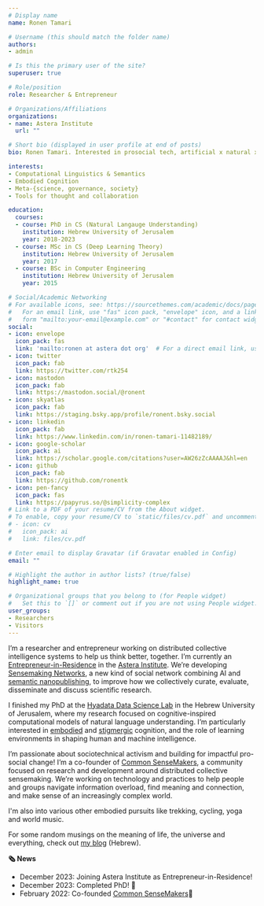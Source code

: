```yaml
---
# Display name
name: Ronen Tamari

# Username (this should match the folder name)
authors:
- admin

# Is this the primary user of the site?
superuser: true

# Role/position
role: Researcher & Entrepreneur

# Organizations/Affiliations
organizations:
- name: Astera Institute
  url: ""

# Short bio (displayed in user profile at end of posts)
bio: Ronen Tamari. Interested in prosocial tech, artificial x natural x collective intelligence

interests:
- Computational Linguistics & Semantics
- Embodied Cognition
- Meta-{science, governance, society}
- Tools for thought and collaboration

education:
  courses:
  - course: PhD in CS (Natural Langauge Understanding)
    institution: Hebrew University of Jerusalem
    year: 2018-2023
  - course: MSc in CS (Deep Learning Theory)
    institution: Hebrew University of Jerusalem
    year: 2017
  - course: BSc in Computer Engineering
    institution: Hebrew University of Jerusalem
    year: 2015

# Social/Academic Networking
# For available icons, see: https://sourcethemes.com/academic/docs/page-builder/#icons
#   For an email link, use "fas" icon pack, "envelope" icon, and a link in the
#   form "mailto:your-email@example.com" or "#contact" for contact widget.
social:
- icon: envelope
  icon_pack: fas
  link: 'mailto:ronen at astera dot org'  # For a direct email link, use "mailto:test@example.org".
- icon: twitter
  icon_pack: fab
  link: https://twitter.com/rtk254
- icon: mastodon
  icon_pack: fab
  link: https://mastodon.social/@ronent
- icon: skyatlas
  icon_pack: fab
  link: https://staging.bsky.app/profile/ronent.bsky.social
- icon: linkedin
  icon_pack: fab
  link: https://www.linkedin.com/in/ronen-tamari-11482189/
- icon: google-scholar
  icon_pack: ai
  link: https://scholar.google.com/citations?user=AW26zZcAAAAJ&hl=en
- icon: github
  icon_pack: fab
  link: https://github.com/ronentk
- icon: pen-fancy
  icon_pack: fas
  link: https://papyrus.so/@simplicity-complex
# Link to a PDF of your resume/CV from the About widget.
# To enable, copy your resume/CV to `static/files/cv.pdf` and uncomment the lines below.
# - icon: cv
#   icon_pack: ai
#   link: files/cv.pdf

# Enter email to display Gravatar (if Gravatar enabled in Config)
email: ""

# Highlight the author in author lists? (true/false)
highlight_name: true

# Organizational groups that you belong to (for People widget)
#   Set this to `[]` or comment out if you are not using People widget.
user_groups:
- Researchers
- Visitors
---
```


I’m a researcher and entrepreneur working on distributed collective intelligence systems to help us think better, together. I’m currently an [Entrepreneur-in-Residence](https://astera.org/upgrading-scientific-dialogue/) in the [Astera Institute](https://astera.org/). We’re developing [Sensemaking Networks](https://paragraph.xyz/@sense-nets/sense-nets-intro), a new kind of social network combining AI and [semantic nanopublishing](https://nanopub.net/), to improve how we collectively curate, evaluate, disseminate and discuss scientific research.

I finished my PhD at the [Hyadata Data Science Lab](http://www.hyadatalab.com/) in the Hebrew University of Jerusalem, where my research focused on cognitive-inspired computational models of natural language understanding. I’m particularly interested in [embodied](https://en.wikipedia.org/wiki/Embodied_cognition) and [stigmergic](https://www.sciencedirect.com/science/article/abs/pii/S1389041707000290) cognition, and the role of learning environments in shaping human and machine intelligence.

I’m passionate about sociotechnical activism and building for impactful pro-social change! I’m a co-founder of [Common SenseMakers](https://www.csensemakers.com/), a community focused on research and development around distributed collective sensemaking. We’re working on technology and practices to help people and groups navigate information overload, find meaning and connection, and make sense of an increasingly complex world.

I'm also into various other embodied pursuits like trekking, cycling, yoga and world music.

For some random musings on the meaning of life, the universe and everything, check out [my blog](https://papyrus.so/@simplicity-complex) (Hebrew).

**🗞️ News**
- December 2023: Joining Astera Institute as Entrepreneur-in-Residence!
- December 2023: Completed PhD! 🎉
- February 2022: Co-founded [Common SenseMakers](https://www.csensemakers.com/)🚀
